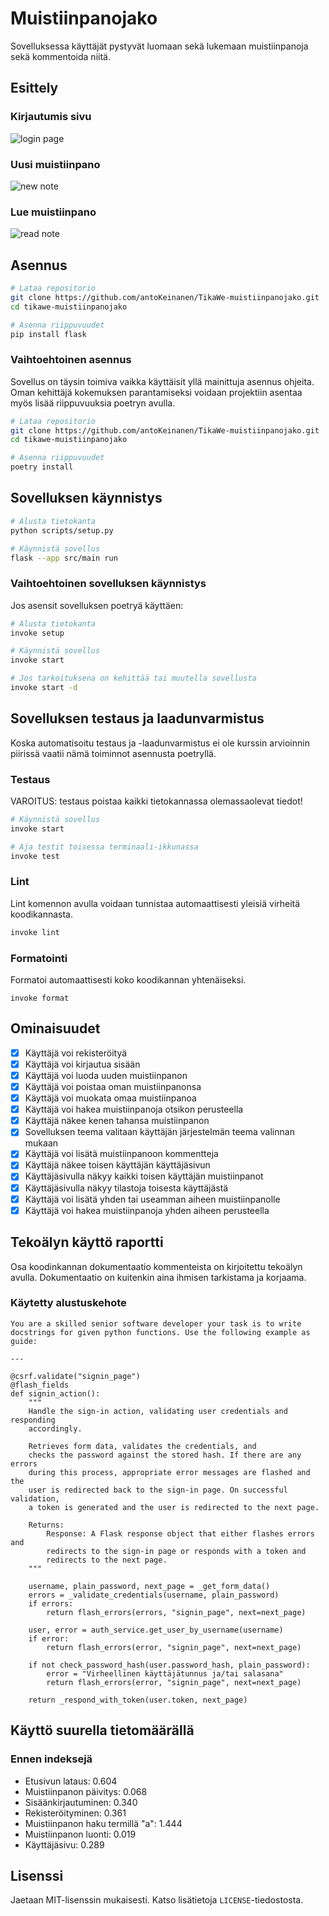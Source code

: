 # Muistiinpanojako

Sovelluksessa käyttäjät pystyvät luomaan sekä lukemaan muistiinpanoja sekä kommentoida niitä.

## Esittely

### Kirjautumis sivu

![login page](https://github.com/antoKeinanen/TikaWe-muistiinpanojako/blob/main/media/login.png?raw=true)

### Uusi muistiinpano

![new note](https://github.com/antoKeinanen/TikaWe-muistiinpanojako/blob/main/media/new.png?raw=true)

### Lue muistiinpano

![read note](https://github.com/antoKeinanen/TikaWe-muistiinpanojako/blob/main/media/read.png?raw=true)

## Asennus

```bash
# Lataa repositorio
git clone https://github.com/antoKeinanen/TikaWe-muistiinpanojako.git
cd tikawe-muistiinpanojako

# Asenna riippuvuudet
pip install flask
```

### Vaihtoehtoinen asennus

Sovellus on täysin toimiva vaikka käyttäisit yllä mainittuja asennus ohjeita. Oman kehittäjä kokemuksen parantamiseksi voidaan projektiin asentaa myös lisää riippuvuuksia poetryn avulla.

```bash
# Lataa repositorio
git clone https://github.com/antoKeinanen/TikaWe-muistiinpanojako.git
cd tikawe-muistiinpanojako

# Asenna riippuvuudet
poetry install
```

## Sovelluksen käynnistys

```bash
# Alusta tietokanta
python scripts/setup.py

# Käynnistä sovellus
flask --app src/main run
```

### Vaihtoehtoinen sovelluksen käynnistys

Jos asensit sovelluksen poetryä käyttäen:

```bash
# Alusta tietokanta
invoke setup

# Käynnistä sovellus
invoke start

# Jos tarkoituksena on kehittää tai muutella sovellusta
invoke start -d
```

## Sovelluksen testaus ja laadunvarmistus

Koska automatisoitu testaus ja -laadunvarmistus ei ole kurssin arvioinnin piirissä vaatii nämä toiminnot asennusta poetryllä.

### Testaus

VAROITUS: testaus poistaa kaikki tietokannassa olemassaolevat tiedot!

```bash
# Käynnistä sovellus
invoke start

# Aja testit toisessa terminaali-ikkunassa
invoke test
```

### Lint

Lint komennon avulla voidaan tunnistaa automaattisesti yleisiä virheitä koodikannasta.

```bash
invoke lint
```

### Formatointi

Formatoi automaattisesti koko koodikannan yhtenäiseksi.

```
invoke format
```

## Ominaisuudet

-   [x] Käyttäjä voi rekisteröityä
-   [x] Käyttäjä voi kirjautua sisään
-   [x] Käyttäjä voi luoda uuden muistiinpanon
-   [x] Käyttäjä voi poistaa oman muistiinpanonsa
-   [x] Käyttäjä voi muokata omaa muistiinpanoa
-   [x] Käyttäjä voi hakea muistiinpanoja otsikon perusteella
-   [x] Käyttäjä näkee kenen tahansa muistiinpanon
-   [x] Sovelluksen teema valitaan käyttäjän järjestelmän teema valinnan mukaan
-   [x] Käyttäjä voi lisätä muistiinpanoon kommentteja
-   [x] Käyttäjä näkee toisen käyttäjän käyttäjäsivun
-   [x] Käyttäjäsivulla näkyy kaikki toisen käyttäjän muistiinpanot
-   [x] Käyttäjäsivulla näkyy tilastoja toisesta käyttäjästä
-   [x] Käyttäjä voi lisätä yhden tai useamman aiheen muistiinpanolle
-   [x] Käyttäjä voi hakea muistiinpanoja yhden aiheen perusteella

## Tekoälyn käyttö raportti

Osa koodinkannan dokumentaatio kommenteista on kirjoitettu tekoälyn avulla. Dokumentaatio on kuitenkin aina ihmisen tarkistama ja korjaama.

### Käytetty alustuskehote

```
You are a skilled senior software developer your task is to write docstrings for given python functions. Use the following example as guide:

---

@csrf.validate("signin_page")
@flash_fields
def signin_action():
    """
    Handle the sign-in action, validating user credentials and responding
    accordingly.

    Retrieves form data, validates the credentials, and
    checks the password against the stored hash. If there are any errors
    during this process, appropriate error messages are flashed and the
    user is redirected back to the sign-in page. On successful validation,
    a token is generated and the user is redirected to the next page.

    Returns:
        Response: A Flask response object that either flashes errors and
        redirects to the sign-in page or responds with a token and
        redirects to the next page.
    """

    username, plain_password, next_page = _get_form_data()
    errors = _validate_credentials(username, plain_password)
    if errors:
        return flash_errors(errors, "signin_page", next=next_page)

    user, error = auth_service.get_user_by_username(username)
    if error:
        return flash_errors(error, "signin_page", next=next_page)

    if not check_password_hash(user.password_hash, plain_password):
        error = "Virheellinen käyttäjätunnus ja/tai salasana"
        return flash_errors(error, "signin_page", next=next_page)

    return _respond_with_token(user.token, next_page)

```

## Käyttö suurella tietomäärällä

### Ennen indeksejä

-   Etusivun lataus: 0.604
-   Muistiinpanon päivitys: 0.068
-   Sisäänkirjautuminen: 0.340
-   Rekisteröityminen: 0.361
-   Muistiinpanon haku termillä "a": 1.444
-   Muistiinpanon luonti: 0.019
-   Käyttäjäsivu: 0.289

## Lisenssi

Jaetaan MIT-lisenssin mukaisesti. Katso lisätietoja `LICENSE`-tiedostosta.
